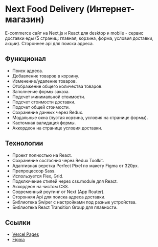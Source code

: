 # Next Food Delivery (Интернет-магазин)

E-commerce сайт на Next.js и React для desktop и mobile - сервис доставки еды (5 страниц: главная, корзина, форма, условия доставки, акции). Стороннее api для поиска адреса.

## Функционал

- Поиск адреса.
- Добавление товаров в корзину.
- Изменение/удаление товаров.
- Отображение общего количества товаров.
- Заполнение формы заказа.
- Подсчет минимальной стоимости.
- Подсчет стоимости доставки.
- Подсчет общей стоимости.
- Сохранение данных через Redux.
- Модальные окна (пустая корзина, условия на странице формы).
- Кастомная валидация формы.
- Аккордеон на странице условия доставки.

## Технологии

- Проект полностью на React.
- Сохранение состояния через Redux Toolkit.
- Адаптивная верстка Perfect Pixel по макету Figma от 320px.
- Препроцессор Sass.
- Используется Flex, Grid.
- Подключение стилей через css.module для React.
- Аккордеон на чистом CSS.
- Cовременный роутинг от Next (App Router).
- Сторонняя Api для поиска адреса доставки.
- Библиотека Swiper с настройками под разные устройства.
- Библиотека React Transition Group для плавности.

## Ссылки

- [Vercel Pages](https://next-food-delivery-indol.vercel.app/)
- [Figma](https://www.figma.com/file/uJfRGsxBCu3iD9zMRsyiRT/%D0%98%D0%BD%D1%82%D0%B5%D1%80%D0%BD%D0%B5%D1%82-%D0%BC%D0%B0%D0%B3%D0%B0%D0%B7%D0%B8%D0%BD---%D0%94%D0%BE%D1%81%D1%82%D0%B0%D0%B2%D0%BA%D0%B0-%D0%B5%D0%B4%D1%8B?type=design&node-id=0-1&mode=design&t=WZ5zPN0WWzg9j9jc-0)
